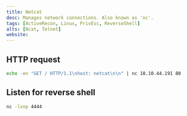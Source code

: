 ```yaml
---
title: Netcat
desc: Manages network connections. Also known as 'nc'.
tags: [ActiveRecon, Linux, PrivEsc, ReverseShell]
alts: [Ncat, Telnet]
website:
---
```


## HTTP request

```sh
echo -en "GET / HTTP/1.1\nhost: netcat\n\n" | nc 10.10.44.191 80
```

## Listen for reverse shell

```sh
nc -lvnp 4444
```